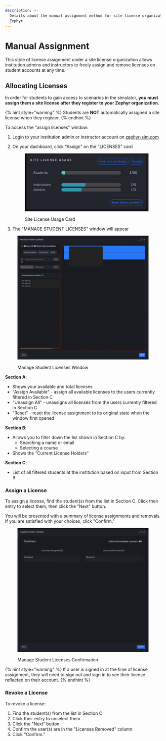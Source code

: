 ```yaml
---
description: >-
  Details about the manual assignment method for site license organizations on
  Zephyr
---
```


# Manual Assignment

This style of license assignment under a site license organization allows institution admins and instructors to freely assign and remove licenses on student accounts at any time.

## Allocating Licenses

In order for students to gain access to scenarios in the simulator, **you must assign them a site license after they register to your Zephyr organization.**&#x20;

{% hint style="warning" %}
Students are **NOT** automatically assigned a site license when they register.
{% endhint %}

To access the "assign licenses" window:

1. Login to your institution admin or instructor account on [zephyr-sim.com](https://zephyr-sim.com)
2.  On your dashboard, click "Assign" on the "LICENSES" card

    <figure><img src="../../.gitbook/assets/image (6).png" alt="" width="442"><figcaption><p>Site License Usage Card</p></figcaption></figure>
3. The "MANAGE STUDENT LICENSES" window will appear

<figure><img src="../../.gitbook/assets/image (7).png" alt=""><figcaption><p>Manage Student Licenses Window</p></figcaption></figure>

**Section A**:&#x20;

* Shows your available and total licenses
* "Assign Available" - assign all available licenses to the users currently filtered in Section C
* "Unassign All" - unassigns all licenses from the users currently filtered in Section C
* "Reset" - reset the license assignment to its original state when the window first opened

**Section B**:

* Allows you to filter down the list shown in Section C by:
  * Searching a name or email
  * Selecting a course
* Shows the "Current License Holders"

**Section C**:

* List of all filtered students at the institution based on input from Section B

### Assign a License

To assign a license, find the student(s) from the list in Section C. Click their entry to select them, then click the "Next" button.

You will be presented with a summary of license assignments and removals. If you are satisfied with your choices, click "Confirm."

<figure><img src="../../.gitbook/assets/image (11).png" alt=""><figcaption><p>Manage Student Licenses Confirmation</p></figcaption></figure>

{% hint style="warning" %}
If a user is signed in at the time of license assignment, they will need to sign out and sign in to see their license reflected on their account.
{% endhint %}

### Revoke a License

To revoke a license:

1. Find the student(s) from the list in Section C
2. Click their entry to unselect them
3. Click the "Next" button
4. Confirm the user(s) are in the "Licenses Removed" column
5. Click "Confirm."
